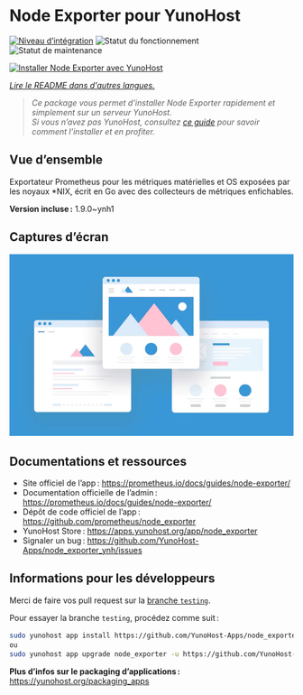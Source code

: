 <!--
Nota bene : ce README est automatiquement généré par <https://github.com/YunoHost/apps/tree/master/tools/readme_generator>
Il NE doit PAS être modifié à la main.
-->

# Node Exporter pour YunoHost

[![Niveau d’intégration](https://apps.yunohost.org/badge/integration/node_exporter)](https://ci-apps.yunohost.org/ci/apps/node_exporter/)
![Statut du fonctionnement](https://apps.yunohost.org/badge/state/node_exporter)
![Statut de maintenance](https://apps.yunohost.org/badge/maintained/node_exporter)

[![Installer Node Exporter avec YunoHost](https://install-app.yunohost.org/install-with-yunohost.svg)](https://install-app.yunohost.org/?app=node_exporter)

*[Lire le README dans d'autres langues.](./ALL_README.md)*

> *Ce package vous permet d’installer Node Exporter rapidement et simplement sur un serveur YunoHost.*  
> *Si vous n’avez pas YunoHost, consultez [ce guide](https://yunohost.org/install) pour savoir comment l’installer et en profiter.*

## Vue d’ensemble

Exportateur Prometheus pour les métriques matérielles et OS exposées par les noyaux *NIX, écrit en Go avec des collecteurs de métriques enfichables.

**Version incluse :** 1.9.0~ynh1

## Captures d’écran

![Capture d’écran de Node Exporter](./doc/screenshots/example.jpg)

## Documentations et ressources

- Site officiel de l’app : <https://prometheus.io/docs/guides/node-exporter/>
- Documentation officielle de l’admin : <https://prometheus.io/docs/guides/node-exporter/>
- Dépôt de code officiel de l’app : <https://github.com/prometheus/node_exporter>
- YunoHost Store : <https://apps.yunohost.org/app/node_exporter>
- Signaler un bug : <https://github.com/YunoHost-Apps/node_exporter_ynh/issues>

## Informations pour les développeurs

Merci de faire vos pull request sur la [branche `testing`](https://github.com/YunoHost-Apps/node_exporter_ynh/tree/testing).

Pour essayer la branche `testing`, procédez comme suit :

```bash
sudo yunohost app install https://github.com/YunoHost-Apps/node_exporter_ynh/tree/testing --debug
ou
sudo yunohost app upgrade node_exporter -u https://github.com/YunoHost-Apps/node_exporter_ynh/tree/testing --debug
```

**Plus d’infos sur le packaging d’applications :** <https://yunohost.org/packaging_apps>
